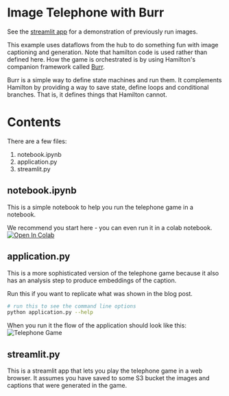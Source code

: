 # Image Telephone with Burr

See the [streamlit app](https://image-telephone.streamlit.app) for a demonstration
of previously run images.

This example uses dataflows from the hub to do something fun with image captioning and generation.
Note that hamilton code is used rather than defined here. How the game is orchestrated
is by using Hamilton's companion framework called [Burr](https://github.com/apache/burr).

Burr is a simple way to define state machines and run them. It complements Hamilton by providing
a way to save state, define loops and conditional branches. That is, it defines things that Hamilton
cannot.

# Contents

There are a few files:

1. notebook.ipynb
2. application.py
3. streamlit.py

## notebook.ipynb
This is a simple notebook to help you run the telephone game in a notebook.

We recommend you start here - you can even run it in a colab notebook.
<a target="_blank" href="https://colab.research.google.com/github/DAGWorks-Inc/hamilton/blob/main/examples/LLM_Workflows/image_telephone/notebook.ipynb">
  <img src="https://colab.research.google.com/assets/colab-badge.svg" alt="Open In Colab"/>
</a>

## application.py
This is a more sophisticated version of the telephone game because it also
has an analysis step to produce embeddings of the caption.

Run this if you want to replicate what was shown in the blog post.
```bash
# run this to see the command line options
python application.py --help
```
When you run it the flow of the application should look like this:
![Telephone Game](statemachine.png)

## streamlit.py
This is a streamlit app that lets you play the telephone game in a web browser.
It assumes you have saved to some S3 bucket the images and captions that were generated
in the game.

